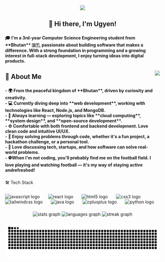 ###
<div align="center">
  <img height="161" src="https://media3.giphy.com/media/v1.Y2lkPTc5MGI3NjExNXlqNzZuOWg4OHpxeTQybXFxY2F4MGowOGt4M3d4c214ZXppZW8xMCZlcD12MV9pbnRlcm5hbF9naWZfYnlfaWQmY3Q9Zw/OLPQ6z2hlHmwFc4Hso/giphy.gif"  />
</div>

###

<h2 align="center">👋 Hi there, I'm Ugyen!</h2>

###

<h4 align="left">🎓 I'm a 3rd-year Computer Science Engineering student from **Bhutan** 🇧🇹, passionate about building software that makes a difference. With a strong foundation in programming and a growing interest in full-stack development, I enjoy turning ideas into digital products.</h4>

###

<img align="right" height="203" src="https://media4.giphy.com/media/v1.Y2lkPTc5MGI3NjExcGYxamV1OGN1d2hmenRtZTR2OTdpbDF5N2UxeHJxbjAwejB5c2NnYSZlcD12MV9pbnRlcm5hbF9naWZfYnlfaWQmY3Q9Zw/nEFaVNgFGGRQdWbmRq/giphy.gif"  />

###

<h2 align="left">🧠 About Me</h2>

###

<h4 align="left">- 🌍 From the peaceful kingdom of **Bhutan**, driven by curiosity and creativity.<br>- 💻 Currently diving deep into **web development**, working with technologies like React, Node.js, and MongoDB.<br>- 🌱 Always learning — exploring topics like **cloud computing**, **system design**, and **open-source development**.<br>- ⚙️ Comfortable with both frontend and backend development. Love clean code and intuitive UI/UX.<br>- 🧩 Enjoy solving problems through code, whether it's a fun project, a hackathon challenge, or a personal tool.<br>- 💬 Love discussing tech, startups, and how software can solve real-world problems.<br>- ⚽When I'm not coding, you'll probably find me on the football field. I love playing and watching football — it's my way of staying active andrefreshed!</h4>

###

<p align="left">🛠️ Tech Stack</p>

###

<div align="left">
  <img src="https://skillicons.dev/icons?i=js" height="31" alt="javascript logo"  />
  <img width="19" />
  <img src="https://cdn.simpleicons.org/react/61DAFB" height="31" alt="react logo"  />
  <img width="19" />
  <img src="https://cdn.simpleicons.org/html5/E34F26" height="31" alt="html5 logo"  />
  <img width="19" />
  <img src="https://cdn.simpleicons.org/css3/1572B6" height="31" alt="css3 logo"  />
  <img width="19" />
  <img src="https://cdn.simpleicons.org/tailwindcss/06B6D4" height="31" alt="tailwindcss logo"  />
  <img width="19" />
  <img src="https://skillicons.dev/icons?i=java" height="31" alt="java logo"  />
  <img width="19" />
  <img src="https://cdn.simpleicons.org/c++/00599C" height="31" alt="cplusplus logo"  />
  <img width="19" />
  <img src="https://cdn.simpleicons.org/python/3776AB" height="31" alt="python logo"  />
</div>

###

<div align="center">
  <img src="https://github-readme-stats.vercel.app/api?username=ugyenx&hide_title=false&hide_rank=false&show_icons=true&include_all_commits=true&count_private=true&disable_animations=false&theme=highcontrast&locale=en&hide_border=false&order=1" height="150" alt="stats graph"  />
  <img src="https://github-readme-stats.vercel.app/api/top-langs?username=ugyenx&locale=en&hide_title=false&layout=compact&card_width=320&langs_count=5&theme=gruvbox_light&hide_border=false&order=2" height="150" alt="languages graph"  />
  <img src="https://streak-stats.demolab.com?user=ugyenx&locale=en&mode=daily&theme=cobalt&hide_border=false&border_radius=5&order=3" height="150" alt="streak graph"  />
</div>

###

<img src="https://raw.githubusercontent.com/ugyenx/ugyenx/output/snake.svg" alt="Snake animation" />

###

